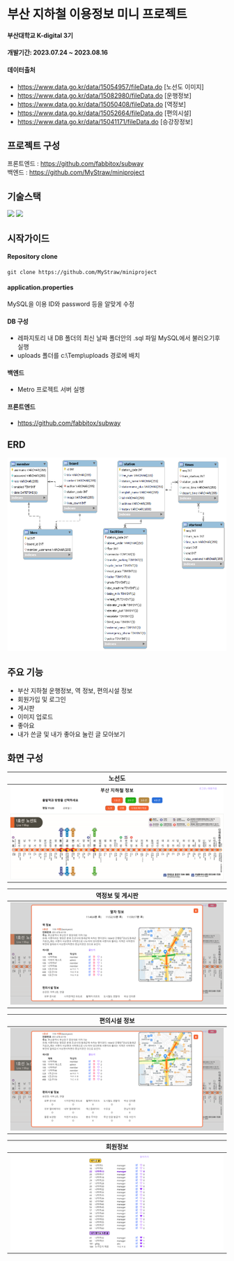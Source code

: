 # 부산 지하철 이용정보 미니 프로젝트
#### 부산대학교 K-digital 3기  
#### 개발기간: 2023.07.24 ~ 2023.08.16
#### 데이터출처  
- https://www.data.go.kr/data/15054957/fileData.do [노선도 이미지]  
- https://www.data.go.kr/data/15082980/fileData.do [운행정보]
- https://www.data.go.kr/data/15050408/fileData.do [역정보]
- https://www.data.go.kr/data/15052664/fileData.do [편의시설]
- https://www.data.go.kr/data/15041171/fileData.do [승강장정보]


## 프로젝트 구성
프론트엔드 : https://github.com/fabbitox/subway  
백엔드 : https://github.com/MyStraw/miniproject

## 기술스택
<img src="https://img.shields.io/badge/springboot-6DB33F?style=for-the-badge&logo=springboot&logoColor=white"> <img src="https://img.shields.io/badge/mysql-4479A1?style=for-the-badge&logo=mysql&logoColor=white">

## 시작가이드
#### Repository clone
~~~
git clone https://github.com/MyStraw/miniproject
~~~

#### application.properties
MySQL을 이용
ID와 password 등을 알맞게 수정

#### DB 구성
- 레파지토리 내 DB 폴더의 최신 날짜 폴더안의 .sql 파일 MySQL에서 불러오기후 실행
- uploads 폴더를 c:\Temp\uploads 경로에 배치

#### 백엔드
- Metro 프로젝트 서버 실행

#### 프론트엔드
- https://github.com/fabbitox/subway  


## ERD
<img src = img/erd.png>


## 주요 기능
- 부산 지하철 운행정보, 역 정보, 편의시설 정보  
- 회원가입 및 로그인  
- 게시판
- 이미지 업로드  
- 좋아요  
- 내가 쓴글 및 내가 좋아요 눌린 글 모아보기

## 화면 구성  
| 노선도 |
| ------------ | 
| <img src=img/1.png> |

| 역정보 및 게시판 |
| ------------ | 
| <img src=img/2.png> |

| 편의시설 정보 |
| ------------ | 
| <img src=img/3.png> |

| 회원정보 |
| ------------ | 
| <img src=img/4.png> |
